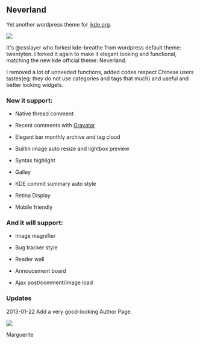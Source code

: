 ## Neverland

Yet another wordpress theme  for [ikde.org](http://ikde.org).

![](http://ikde.org/wp-content/themes/neverland/screenshot.png)

It's @csslayer who forked kde-breathe from wordpress default theme: twentyten. I forked it again to make it elegant looking and functional, matching the new kde official theme: Neverland.

I removed a lot of unneeded functions, added codes respect Chinese users tastes(eg: they do not use categories and tags that much) and useful and better looking widgets.

### Now it support:

* Native thread comment

* Recent comments with [Gravatar](http://gravatar.com)

* Elegant bar monthly archive and tag cloud

* Builtin image auto resize and lightbox preview

* Syntax highlight

* Galley

* KDE commit summary auto style

* Retina Display

* Mobile friendly

### And it will support:

* Image magnifier

* Bug tracker style

* Reader wall

* Annoucement board

* Ajax post/comment/image load

### Updates

2013-01-22 Add a very good-looking Author Page.

![](https://raw.github.com/marguerite/neverland/master/neverland/screenshot1.png)

Marguerite
